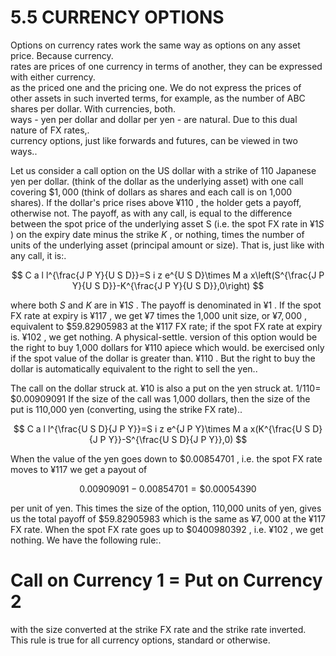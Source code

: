 # 5.5 CURRENCY OPTIONS  

Options on currency rates work the same way as options on any asset price. Because currency.   
rates are prices of one currency in terms of another, they can be expressed with either currency.   
as the priced one and the pricing one. We do not express the prices of other assets in such inverted terms, for example, as the number of ABC shares per dollar. With currencies, both.   
ways - yen per dollar and dollar per yen - are natural. Due to this dual nature of FX rates,.   
currency options, just like forwards and futures, can be viewed in two ways..  

Let us consider a call option on the US dollar with a strike of 110 Japanese yen per dollar. (think of the dollar as the underlying asset) with one call covering $\$1,000$ (think of dollars as shares and each call is on 1,000 shares). If the dollar's price rises above $\yen110$ , the holder gets a payoff, otherwise not. The payoff, as with any call, is equal to the difference between the spot price of the underlying asset S (i.e. the spot FX rate in $\yen1S$ ) on the expiry date minus the strike $K$ , or nothing, times the number of units of the underlying asset (principal amount or size). That is, just like with any call, it is:.  

$$
C a l l^{\frac{J P Y}{U S D}}=S i z e^{U S D}\times M a x\left(S^{\frac{J P Y}{U S D}}-K^{\frac{J P Y}{U S D}},0\right)
$$  

where both $S$ and $K$ are in $\yen1S$ . The payoff is denominated in $\yen1$ . If the spot FX rate at expiry is $\yen117$ , we get $\yen7$ times the 1,000 unit size, or $\yen7,000$ , equivalent to $\$59.82905983$ at the $\yen117$ FX rate; if the spot FX rate at expiry is. $\yen102$ , we get nothing. A physical-settle. version of this option would be the right to buy 1,000 dollars for $\yen110$ apiece which would. be exercised only if the spot value of the dollar is greater than. $\yen110$ . But the right to buy the dollar is automatically equivalent to the right to sell the yen..  

The call on the dollar struck at. $\yen10$ is also a put on the yen struck at. $1/110=$ $\$0.00909091$ If the size of the call was 1,000 dollars, then the size of the put is 110,000 yen (converting, using the strike FX rate)..  

$$
C a l l^{\frac{U S D}{J P Y}}=S i z e^{J P Y}\times M a x(K^{\frac{U S D}{J P Y}}-S^{\frac{U S D}{J P Y}},0)
$$  

When the value of the yen goes down to $\$0.00854701$ , i.e. the spot FX rate moves to $\yen117$ we get a payout of  

$$
0.00909091-0.00854701=\$0.00054390
$$  

per unit of yen. This times the size of the option, 110,000 units of yen, gives us the total payoff of $\$59.82905983$ which is the same as $\yen7,000$ at the $\yen117$ FX rate. When the spot FX rate goes up to $\$0400980392$ , i.e. $\yen102$ , we get nothing. We have the following rule:.  

# Call on Currency 1 = Put on Currency 2  

with the size converted at the strike FX rate and the strike rate inverted. This rule is true for all currency options, standard or otherwise.  

